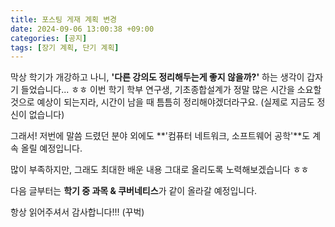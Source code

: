 ```yaml
---
title: 포스팅 게재 계획 변경
date: 2024-09-06 13:00:38 +09:00
categories: [공지]
tags: [장기 계획, 단기 계획]
---
```


막상 학기가 개강하고 나니, **'다른 강의도 정리해두는게 좋지 않을까?'** 하는 생각이 갑자기 들었습니다... ㅎㅎ 이번 학기 학부 연구생, 기초종합설계가 정말 많은 시간을 소요할 것으로 예상이 되는지라, 시간이 남을 때 틈틈히 정리해야겠더라구요. (실제로 지금도 정신이 없습니다)

그래서! 저번에 말씀 드렸던 분야 외에도 **'컴퓨터 네트워크, 소프트웨어 공학'**도 계속 올릴 예정입니다.

많이 부족하지만, 그래도 최대한 배운 내용 그대로 올리도록 노력해보겠습니다 ㅎㅎ

다음 글부터는 **학기 중 과목 & 쿠버네티스**가 같이 올라갈 예정입니다.

항상 읽어주셔서 감사합니다!!! (꾸벅)
